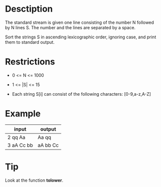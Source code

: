 # Desctiption

The standard stream is given one line consisting of the number N followed by N lines S. The number and the lines are separated by a space.

Sort the strings S in ascending lexicographic order, ignoring case, and print them to standard output.

# Restrictions
- 0 <= N <= 1000

- 1 <= |S| <= 15

- Each string S[i] can consist of the following characters: [0-9,a-z,A-Z]

# Example

|input  | output|
|-|-|
|2 qq Aa|Aa qq|
|3 aA Cc bb| aA bb Cc|

# Tip 
Look at the function **tolower**.
